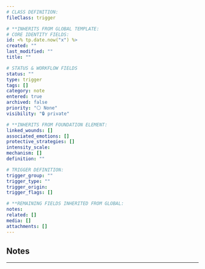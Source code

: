 ```yaml
---
# CLASS DEFINITION:
fileClass: trigger

# **INHERITS FROM GLOBAL TEMPLATE:
# CORE IDENTITY FIELDS:
id: <% tp.date.now("x") %>
created: ""
last_modified: ""
title: ""

# STATUS & WORKFLOW FIELDS
status: ""
type: trigger
tags: []
category: note
entered: true
archived: false
priority: "⚪ None"
visibility: "🔒 private"

# **INHERITS FROM FOUNDATION ELEMENT:
linked_wounds: []
associated_emotions: []
protective_strategies: []
intensity_scale:
mechanism: []
definition: ""

# TRIGGER DEFINITION:
trigger_group: ""
trigger_type: ""
trigger_origin:
trigger_flags: []

# **REMAINING FIELDS INHERITED FROM GLOBAL:
notes: 
related: []
media: []
attachments: []
---
```


## Notes
---


